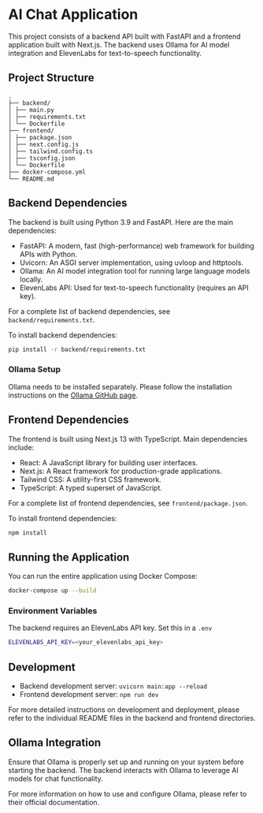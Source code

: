 # AI Chat Application

This project consists of a backend API built with FastAPI and a frontend application built with Next.js. The backend uses Ollama for AI model integration and ElevenLabs for text-to-speech functionality.

## Project Structure
```
.
├── backend/
│ ├── main.py
│ ├── requirements.txt
│ └── Dockerfile
├── frontend/
│ ├── package.json
│ ├── next.config.js
│ ├── tailwind.config.ts
│ ├── tsconfig.json
│ └── Dockerfile
├── docker-compose.yml
└── README.md
```

## Backend Dependencies

The backend is built using Python 3.9 and FastAPI. Here are the main dependencies:

- FastAPI: A modern, fast (high-performance) web framework for building APIs with Python.
- Uvicorn: An ASGI server implementation, using uvloop and httptools.
- Ollama: An AI model integration tool for running large language models locally.
- ElevenLabs API: Used for text-to-speech functionality (requires an API key).

For a complete list of backend dependencies, see `backend/requirements.txt`.

To install backend dependencies:

```bash
pip install -r backend/requirements.txt
```

### Ollama Setup

Ollama needs to be installed separately. Please follow the installation instructions on the [Ollama GitHub page](https://github.com/jmorganca/ollama).

## Frontend Dependencies

The frontend is built using Next.js 13 with TypeScript. Main dependencies include:

- React: A JavaScript library for building user interfaces.
- Next.js: A React framework for production-grade applications.
- Tailwind CSS: A utility-first CSS framework.
- TypeScript: A typed superset of JavaScript.

For a complete list of frontend dependencies, see `frontend/package.json`.

To install frontend dependencies:

```bash
npm install
```

## Running the Application

You can run the entire application using Docker Compose:

```bash
docker-compose up --build
```

### Environment Variables

The backend requires an ElevenLabs API key. Set this in a `.env`

```bash
ELEVENLABS_API_KEY=<your_elevenlabs_api_key>
```

## Development

- Backend development server: `uvicorn main:app --reload`
- Frontend development server: `npm run dev`

For more detailed instructions on development and deployment, please refer to the individual README files in the backend and frontend directories.

## Ollama Integration

Ensure that Ollama is properly set up and running on your system before starting the backend. The backend interacts with Ollama to leverage AI models for chat functionality.

For more information on how to use and configure Ollama, please refer to their official documentation.